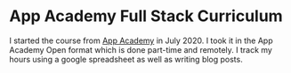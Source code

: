 # App Academy Full Stack Curriculum

I started the course from [App Academy](https://www.appacademy.io/immersive/curriculum) in July 2020. I took it in the App Academy Open format which is done part-time and remotely. I track my hours using a google spreadsheet as well as writing blog posts.